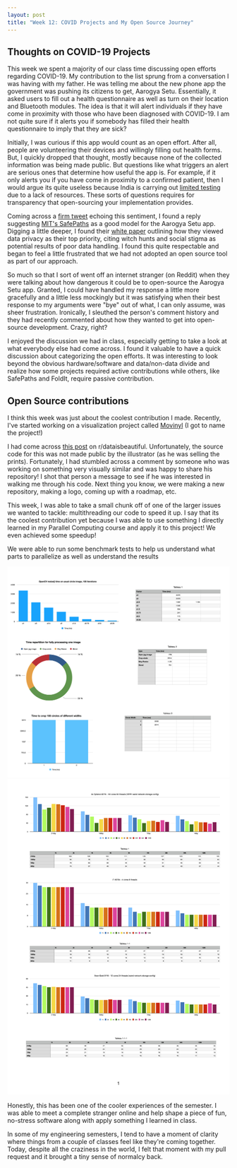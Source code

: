 ```yaml
---
layout: post
title: "Week 12: COVID Projects and My Open Source Journey"
---
```


## Thoughts on COVID-19 Projects

This week we spent a majority of our class time discussing open efforts regarding COVID-19. My contribution to the list sprung from a conversation I was having with my father. He was telling me about the new phone app the government was pushing its citizens to get, Aarogya Setu. Essentially, it asked users to fill out a health questionnaire as well as turn on their location and Bluetooth modules. The idea is that it will alert individuals if they have come in proximity with those who have been diagnosed with COVID-19. I am not quite sure if it alerts you if somebody has filled their health questionnaire to imply that they are sick?

Initially, I was curious if this app would count as an open effort. After all, people are volunteering their devices and willingly filling out health forms. But, I quickly dropped that thought, mostly because none of the collected information was being made public. But questions like what triggers an alert are serious ones that determine how useful the app is. For example, if it only alerts you if you have come in proximity to a confirmed patient, then I would argue its quite useless because India is carrying out [limited testing](https://ourworldindata.org/grapher/full-list-cumulative-total-tests-per-thousand) due to a lack of resources. These sorts of questions requires for transparency that open-sourcing your implementation provides.

Coming across a [firm tweet](https://twitter.com/nixxin/status/1246683338296791041) echoing this sentiment, I found a reply suggesting [MIT's SafePaths](https://covidsafepaths.org/) as a good model for the Aarogya Setu app. Digging a little deeper, I found their [white paper](https://drive.google.com/file/d/1nwOR4drE3YdkCkyy_HBd6giQPPhLEkRc/view) outlining how they viewed data privacy as their top priority, citing witch hunts and social stigma as potential results of poor data handling. I found this quite respectable and began to feel a little frustrated that we had not adopted an open source tool as part of our approach.

So much so that I sort of went off an internet stranger (on Reddit) when they were talking about how dangerous it could be to open-source the Aarogya Setu app. Granted, I could have handled my response a little more gracefully and a little less mockingly but it was satisfying when their best response to my arguments were "bye" out of what, I can only assume, was sheer frustration. Ironically, I sleuthed the person's comment history and they had recently commented about how they wanted to get into open-source development. Crazy, right?

I enjoyed the discussion we had in class, especially getting to take a look at what everybody else had come across. I found it valuable to have a quick discussion about categorizing the open efforts. It was interesting to look beyond the obvious hardware/software and data/non-data divide and realize how some projects required active contributions while others, like SafePaths and FoldIt, require passive contribution.

## Open Source contributions

I think this week was just about the coolest contribution I made. Recently, I've started working on a visualization project called [Movinyl](https://github.com/Pataclop/Movinyl/issues) (I got to name the project!)

I had come across [this post](https://www.reddit.com/r/dataisbeautiful/comments/fmdhhr/oc_the_sleek_colors_of_joker_by_todd_phillips_one/) on r/dataisbeautiful. Unfortunately, the source code for this was not made public by the illustrator (as he was selling the prints). Fortunately, I had stumbled across a comment by someone who was working on something very visually similar and was happy to share his repository! I shot that person a message to see if he was interested in walking me through his code. Next thing you know, we were making a new repository, making a logo, coming up with a roadmap, etc.

This week, I was able to take a small chunk off of one of the larger issues we wanted to tackle: multithreading our code to speed it up. I say that its the coolest contribution yet because I was able to use something I directly learned in my Parallel Computing course and apply it to this project! We even achieved some speedup!

We were able to run some benchmark tests to help us understand what parts to parallelize as well as understand the results

![](../images/benchmark_1.png?raw=true)
![](../images/benchmark_2.png?raw=true)

Honestly, this has been one of the cooler experiences of the semester. I was able to meet a complete stranger online and help shape a piece of fun, no-stress software along with apply something I learned in class.

In some of my engineering semesters, I tend to have a moment of clarity where things from a couple of classes feel like they're coming together. Today, despite all the craziness in the world, I felt that moment with my pull request and it brought a tiny sense of normalcy back. 
